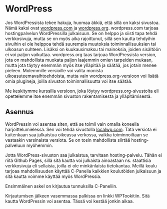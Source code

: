 # WordPress

Jos WordPressista tekee hakuja, huomaa äkkiä, että sillä on kaksi sivustoa. Nämä kaksi ovat [wordpress.com](https://wordpress.com/)<base target="_blank"> ja [wordpress.org](https://wordpress.org/)<base target="_blank">. wordpress.com tarjoaa hostingpalvelun WordPressilla julkaisuun. Se on helppo ja siisti tapa tehdä verkkosivuja, mutta se on myös aika rajoittunut, sillä sen kautta tehdyihin sivuihin ei ole helppoa tehdä suurempia muutoksia toiminnallisuuksien tai ulkoasun suhteen. Lisäksi on kuukausimaksu tai mainoksia, joiden sisältöön ei voi paljon vaikuttaa. wordpress.org taas tarjoaa WordPressista version, jota on mahdollista muokata paljon laajemmin omien tarpeiden mukaan, mutta jota täytyy enemmän myös itse ylläpitää ja säätää, jos jotain menee pieleen. Molemmille versioille voi valita monista ulkoasuteemavaihtoehdoista, mutta vain wordpress.org-versioon voi lisätä omia plugineja, joilla sivuston toiminnallisuutta voi itse säätää.

Me keskitymme kurssilla versioon, joka löytyy wordpress.org-sivustolta eli opettelemme itse enemmän sivuston rakentamisesta ja ylläpitämisestä.

## Asennus

WordPressin voi asentaa siten, että se toimii vain omalla koneella harjoittelumielessä. Sen voi tehdä sivustolla [localwp.com](localwp.com)<base target="_blank">. Tätä versiota ei kuitenkaan saa julkaistua oikeassa verkossa, vaikka toiminnoiltaan se vastaakin varsinaista versiota. Se on tosin mahdollista siirtää hosting-palveluun myöhemmin.

Jotta WordPress-sivuston saa julkaistua, tarvitaan hosting-palvelu. Tähän ei riitä Github Pages, sillä sitä kautta voi julkaista ainoastaan ns. staattisia verkkosivuja eli sellaisia, joilla ei ole minkänlaista tietokantaa. Meillä koulu tarjoaa mahdollisuuden käyttää C-Panelia kaikkien koulutöiden julkaisuun ja sitä kautta voimme käyttää myös WordPressia.

Ensimmäinen askel on kirjautua tunnuksilla C-Paneliin.

Kirjautumisen jälkeen vasemmassa palkissa on linkki WPTookitiin. Sitä kautta WordPressin voi asentaa. Tässä voi kestää jonkin aikaa.